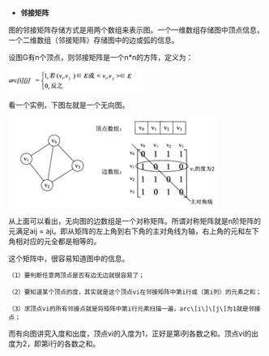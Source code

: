 * **邻接矩阵**

图的邻接矩阵存储方式是用两个数组来表示图。一个一维数组存储图中顶点信息，一个二维数组（邻接矩阵）存储图中的边或弧的信息。

设图G有n个顶点，则邻接矩阵是一个n\*n的方阵，定义为：

![](/assets/26548237_1359358455QE9d.png)

看一个实例，下图左就是一个无向图。

![](/assets/26548237_1359358505GMa9.png)

从上面可以看出，无向图的边数组是一个对称矩阵。所谓对称矩阵就是n阶矩阵的元满足aij = aji。即从矩阵的左上角到右下角的主对角线为轴，右上角的元和左下角相对应的元全都是相等的。

这个矩阵中，很容易知道图中的信息。

```
（1）要判断任意两顶点是否有边无边就很容易了；

（2）要知道某个顶点的度，其实就是这个顶点vi在邻接矩阵中第i行或（第i列）的元素之和；

（3）求顶点vi的所有邻接点就是将矩阵中第i行元素扫描一遍，arc\[i\]\[j\]为1就是邻接点；
```

而有向图讲究入度和出度，顶点vi的入度为1，正好是第i列各数之和。顶点vi的出度为2，即第i行的各数之和。

